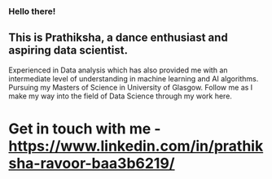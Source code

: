 ### Hello there!

## This is Prathiksha, a dance enthusiast and aspiring data scientist. 
Experienced in Data analysis which has also provided me with an intermediate level of understanding in machine learning and AI algorithms. 
Pursuing my Masters of Science in University of Glasgow. 
Follow me as I make my way into the field of Data Science through my work here. 

# Get in touch with me - https://www.linkedin.com/in/prathiksha-ravoor-baa3b6219/

